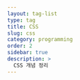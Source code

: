```yaml
---
layout: tag-list
type: tag
title: CSS
slug: css
category: programming
order: 2
sidebar: true
description: >
  CSS 개념 정리
---
```

